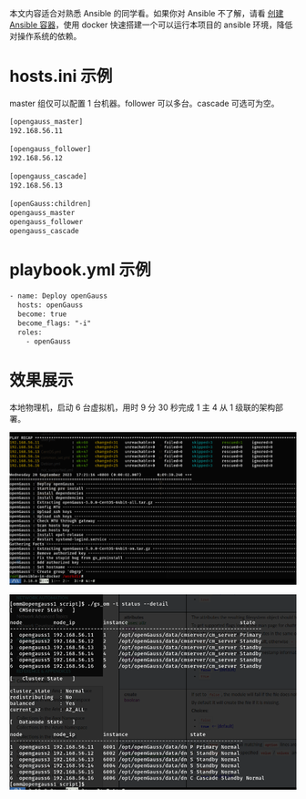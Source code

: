 本文内容适合对熟悉 Ansible 的同学看。如果你对 Ansible 不了解，请看 [创建 Ansible 容器](01-ansible-in-docker.md)，使用 docker 快速搭建一个可以运行本项目的 ansible 环境，降低对操作系统的依赖。


# hosts.ini 示例

master 组仅可以配置 1 台机器。follower 可以多台。cascade 可选可为空。

```
[opengauss_master]
192.168.56.11

[opengauss_follower]
192.168.56.12

[opengauss_cascade]
192.168.56.13

[openGauss:children]
opengauss_master
opengauss_follower
opengauss_cascade
```

# playbook.yml 示例

```
- name: Deploy openGauss
  hosts: openGauss
  become: true
  become_flags: "-i"
  roles:
    - openGauss
```

# 效果展示

本地物理机，启动 6 台虚拟机，用时 9 分 30 秒完成 1 主 4 从 1 级联的架构部署。

![用时](imgs/23-09-20_1243_661.png)

![集群状态](imgs/23-09-20_923_628.png)
